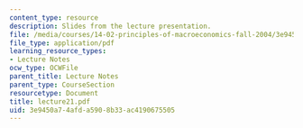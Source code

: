```yaml
---
content_type: resource
description: Slides from the lecture presentation.
file: /media/courses/14-02-principles-of-macroeconomics-fall-2004/3e9450a74afda5908b33ac4190675505_lecture21.pdf
file_type: application/pdf
learning_resource_types:
- Lecture Notes
ocw_type: OCWFile
parent_title: Lecture Notes
parent_type: CourseSection
resourcetype: Document
title: lecture21.pdf
uid: 3e9450a7-4afd-a590-8b33-ac4190675505
---
```

